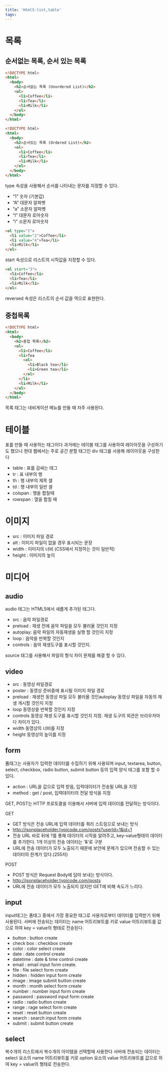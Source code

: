 ```yaml
---
title: 'Html5-list,table'
tags:
---
```

# 목록

## 순서없는 목록, 순서 있는 목록

```html
<!DOCTYPE html>
<html>
  <body>
    <h2>순서없는 목록 (Unordered List)</h2>
    <ul>
      <li>Coffee</li>
      <li>Tea</li>
      <li>Milk</li>
    </ul>  
  </body>
</html>

<!DOCTYPE html>
<html>
  <body>
    <h2>순서있는 목록 (Ordered List)</h2>
    <ol>
      <li>Coffee</li>
      <li>Tea</li>
      <li>Milk</li>
    </ol>  
  </body>
</html>
```

type 속성을 사용해서 순서를 나타내는 문자를 지정할 수 있다.
- “1”	숫자 (기본값)
- “A”	대문자 알파벳
- “a”	소문자 알파벳
- “I”	대문자 로마숫자
- “i”	소문자 로마숫자
```html
<ol type="I">
  <li value="2">Coffee</li>
  <li value="4">Tea</li>
  <li>Milk</li>
</ol>
```

start 속성으로 리스트의 시작값을 지정할 수 있다.

```html
<ol start="3">
  <li>Coffee</li>
  <li>Tea</li>
  <li>Milk</li>
</ol>
```

reversed 속성은 리스트의 순서 값을 역으로 표현한다.

## 중첩목록

```html
<!DOCTYPE html>
<html>
  <body>
    <h2>중첩 목록</h2>
    <ul>
      <li>Coffee</li>
      <li>Tea
        <ol>
          <li>Black tea</li>
          <li>Green tea</li>
        </ol>
      </li>
      <li>Milk</li>
    </ul>
  </body>
</html>
```

목록 태그는 네비게이션 메뉴를 만들 때 자주 사용된다.

# 테이블

표를 만들 때 사용하는 태그이다 과거에는 테이블 태그를 사용하여 레이아웃을 구성하기도 했으나
현대 웹에서는 주로 공간 분할 태그인 div 태그를 사용해 레이아웃을 구성한다

- table : 표를 감싸는 태그
- tr : 표 내부의 행
- th : 행 내부의 제목 셀
- td : 행 내부의 일반 셀
- colspan : 행을 합칠때
- rowspan : 열을 합칠 때

# 이미지

- src : 이미지 파일 경로
- alt : 이미지 파일이 없을 경우 표시되는 문장
- width : 이미지의 너비 (CSS에서 지정하는 것이 일반적)
- height : 이미지의 높이

# 미디어

## audio
audio 태그는 HTML5에서 새롭게 추가된 태그다.

- src : 음악 파일경로
- preload : 재생 전에 음악 파일을 모두 불러올 것인지 지정
- autoplay: 음악 파일의 자동재생을 실행 할 것인지 지정
- loop : 음악을 반복할 것인지
- controls : 음악 재생도구를 표시할 것인지.

source 태그를 사용해서 파일의 형식 차이 문제를 해결 할 수 있다.

## video

- src : 동영상 파일경로
- poster : 동영상 준비중에 표시될 이미지 파일 경로
- preload : 재생전 동영상 파일 모두 불러올 것인autoplay	동영상 파일을 자동의 재생 개시할 것인지 지정
- loop 동영상을 반복할 것인지 지정
-  controls	동영상 재생 도구를 표시할 것인지 지정. 재생 도구의 외관은 브라우저마다 차이가 있다.
-  width	동영상의 너비를 지정
- height	동영상의 높이를 지정

## form

폼태그는 사용자가 입력한 데이터를 수집하기 위해 사용되며 input, textarea, button, select, checkbox, radio button, submit button 등의 입력 양식 태그를 포함 할 수 있다.

- action : URL을 값으로 입력 받음, 입력데이터가 전송될 URL을 지정
- method : get / post, 입력데이터의 전달 방식을 지정

GET, POST는 HTTP 프로토콜을 이용해서 서버에 입력 데이터를 전달하는 방식이다.

GET
- GET 방식은 전송 URL에 입력 데이터를 쿼리 스트링으로 보내는 방식
- http://jsonplaceholder.typicode.com/posts?userId=1&id=1
- 전송 URL 바로 뒤에 ?를 통해 데이터의 시작을 알려주고, key-value형태의 데이터를 추가한다. 1개 이상의 전송 데이터는 '&'로 구분
- URL에 전송 데이터가 모두 노출되기 때문에 보안에 문제가 있으며 전송할 수 있는 데이터의 한계가 있다.(255자)

POST
- POST 방식은 Request Body에 담아 보내는 방식이다.
- http://jsonplaceholder.typicode.com/posts
- URL에 전송 데이터가 모두 노출되지 않지만 GET에 비해 속도가 느리다.

## input

input태그는 폼태그 중에서 가장 중요한 태그로 사용자로부터 데이터를 입력받기 위해 사용된다.
서버에 전송되는 데이터는 name 어트리뷰트를 키로 value 어트리뷰트를 값으로 하여 key = value의 형태로 전송된다.

- button : button create
- check box : checkbox create
- color : color select create
- date : date control create
- datetime : date & time control create
- email : email input form create.
- file : file select form create
- hidden : hidden input form create
- image : image submit button create
- month : month select form create
- number : number input form create
- password : password input form create
- radio : radio button create
- range : rage select form create
- reset : reset button create
- search : search input form create
- submit : submit button create

## select
복수개의 리스트에서 복수개의 아이템을 선택할때 사용한다
서버에 전송되는 데이터는 select 요소의 name 어트리뷰트를 키로
option 요소의 value 어트리뷰트를 값으로 하여 key = value의 형태로 전송한다.
